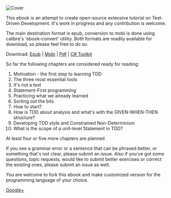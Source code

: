 ![Cover](https://raw.github.com/grzesiek-galezowski/tdd-ebook/master/cover-small.png)

This ebook is an attempt to create open-source extensive tutorial on Test-Driven Development. It's work in progress and any contribution is welcome.

The main destination format is epub, conversion to mobi is done using calibre's 'ebook-convert' utility. Both formats are readily available for download, so please feel free to do so.

Download: 
[Epub](https://dl.dropboxusercontent.com/u/220139/Test-Driven%20Development%20-%20Extensive%20Tutorial.epub) |
[Mobi](https://dl.dropboxusercontent.com/u/220139/Test-Driven%20Development%20-%20Extensive%20Tutorial.mobi) |
[Pdf](https://dl.dropboxusercontent.com/u/220139/Test-Driven%20Development%20-%20Extensive%20Tutorial.pdf) |
[C# Toolkit](https://github.com/grzesiek-galezowski/tdd-toolkit)

So far the following chapters are considered ready for reading:

 1. Motivation - the first step to learning TDD
 1. The three most essential tools
 1. It's not a test
 1. Statement-First programming
 1. Practicing what we already learned
 1. Sorting out the bits
 1. How to start?
 1. How is TDD about analysis and what's with the GIVEN-WHEN-THEN structure?
 1. Developing TDD style and Constrained Non-Determinism
 1. What is the scope of a unit-level Statement in TDD?

At least four or five more chapters are planned

If you see a grammar error or a sentence that can be phrased better, or something that's not clear, please submit an issue. Also if you've got some questions, topic requests, would like to submit better exercises or correct the existing ones, please submit an issue as well.

You are welcome to fork this ebook and make customized version for the programming language of your choice.


<a href="https://plus.google.com/113457358555307974994" rel="publisher">Google+</a>

